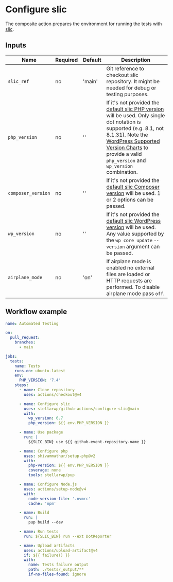 # Configure slic

The composite action prepares the environment for running the tests with [slic](https://github.com/stellarwp/slic).

## Inputs

| Name               | Required | Default | Description                                                                                                                                                                                                                                                                                                                                                                                                                                                        |
|--------------------|----------|---------|--------------------------------------------------------------------------------------------------------------------------------------------------------------------------------------------------------------------------------------------------------------------------------------------------------------------------------------------------------------------------------------------------------------------------------------------------------------------|
| `slic_ref`         | no       | 'main'  | Git reference to checkout slic repository. It might be needed for debug or testing purposes.                                                                                                                                                                                                                                                                                                                                                                       |
| `php_version`      | no       | ''      | If it's not provided the [default slic PHP version](https://github.com/stellarwp/slic/blob/f89dbeaa7af9b795ede5d43be0fea3f8d929fd4a/.env.slic#L50) will be used. Only single dot notation is supported (e.g. 8.1, not 8.1.31). Note the [WordPress Supported Version Charts](https://make.wordpress.org/core/handbook/references/php-compatibility-and-wordpress-versions/#supported-version-chart) to provide a valid `php_version` and `wp_version` combination. |
| `composer_version` | no       | ''      | If it's not provided the [default slic Composer version](https://github.com/stellarwp/slic/blob/1bdf39f39a57f2228a80a7870880fbdaec53a66d/src/commands/composer.php#L48) will be used. 1 or 2 options can be passed.                                                                                                                                                                                                                                                |
| `wp_version`       | no       | ''      | If it's not provided the [default slic WordPress version](https://github.com/stellarwp/slic/blob/7e79022ce53adfcad514f09528fcb2d204b9e77b/.github/workflows/publish-wordpress-docker-image.yml#L19) will be used. Any value supported by the `wp core update` `--version` argument can be passed.                                                                                                                                                                  |
| `airplane_mode`    | no       | 'on'    | If airplane mode is enabled no external files are loaded or HTTP requests are performed. To disable airplane mode pass `off`.                                                                                                                                                                                                                                                                                                                                      |


## Workflow example

```yaml
name: Automated Testing

on:
  pull_request:
    branches:
      - main

jobs:
  tests:
    name: Tests
    runs-on: ubuntu-latest
    env:
      PHP_VERSION: '7.4'
    steps:
      - name: Clone repository
        uses: actions/checkout@v4

      - name: Configure slic
        uses: stellarwp/github-actions/configure-slic@main
        with:
          wp_version: 6.7
          php_version: ${{ env.PHP_VERSION }}

      - name: Use package
        run: |
          ${SLIC_BIN} use ${{ github.event.repository.name }}

      - name: Configure php
        uses: shivammathur/setup-php@v2
        with:
          php-version: ${{ env.PHP_VERSION }}
          coverage: none
          tools: stellarwp/pup

      - name: Configure Node.js
        uses: actions/setup-node@v4
        with:
          node-version-file: '.nvmrc'
          cache: 'npm'

      - name: Build
        run: |
          pup build --dev

      - name: Run tests
        run: ${SLIC_BIN} run --ext DotReporter

      - name: Upload artifacts
        uses: actions/upload-artifact@v4
        if: ${{ failure() }}
        with:
          name: Tests failure output
          path: ./tests/_output/**
          if-no-files-found: ignore
```
